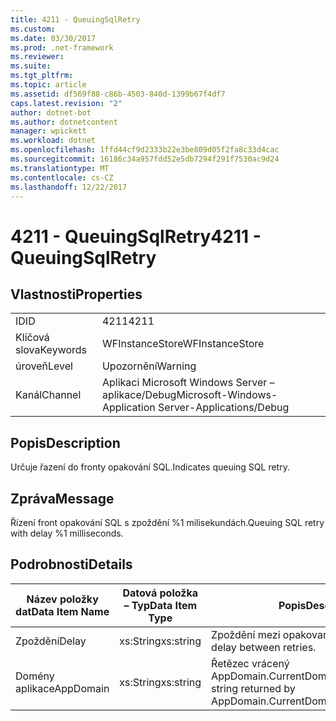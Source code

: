 ```yaml
---
title: 4211 - QueuingSqlRetry
ms.custom: 
ms.date: 03/30/2017
ms.prod: .net-framework
ms.reviewer: 
ms.suite: 
ms.tgt_pltfrm: 
ms.topic: article
ms.assetid: df569f88-c86b-4503-840d-1399b67f4df7
caps.latest.revision: "2"
author: dotnet-bot
ms.author: dotnetcontent
manager: wpickett
ms.workload: dotnet
ms.openlocfilehash: 1ffd44cf9d2333b22e3be809d05f2fa8c33d4cac
ms.sourcegitcommit: 16186c34a957fdd52e5db7294f291f7530ac9d24
ms.translationtype: MT
ms.contentlocale: cs-CZ
ms.lasthandoff: 12/22/2017
---
```

# <a name="4211---queuingsqlretry"></a><span data-ttu-id="9009c-102">4211 - QueuingSqlRetry</span><span class="sxs-lookup"><span data-stu-id="9009c-102">4211 - QueuingSqlRetry</span></span>
## <a name="properties"></a><span data-ttu-id="9009c-103">Vlastnosti</span><span class="sxs-lookup"><span data-stu-id="9009c-103">Properties</span></span>  
  
|||  
|-|-|  
|<span data-ttu-id="9009c-104">ID</span><span class="sxs-lookup"><span data-stu-id="9009c-104">ID</span></span>|<span data-ttu-id="9009c-105">4211</span><span class="sxs-lookup"><span data-stu-id="9009c-105">4211</span></span>|  
|<span data-ttu-id="9009c-106">Klíčová slova</span><span class="sxs-lookup"><span data-stu-id="9009c-106">Keywords</span></span>|<span data-ttu-id="9009c-107">WFInstanceStore</span><span class="sxs-lookup"><span data-stu-id="9009c-107">WFInstanceStore</span></span>|  
|<span data-ttu-id="9009c-108">úroveň</span><span class="sxs-lookup"><span data-stu-id="9009c-108">Level</span></span>|<span data-ttu-id="9009c-109">Upozornění</span><span class="sxs-lookup"><span data-stu-id="9009c-109">Warning</span></span>|  
|<span data-ttu-id="9009c-110">Kanál</span><span class="sxs-lookup"><span data-stu-id="9009c-110">Channel</span></span>|<span data-ttu-id="9009c-111">Aplikaci Microsoft Windows Server – aplikace/Debug</span><span class="sxs-lookup"><span data-stu-id="9009c-111">Microsoft-Windows-Application Server-Applications/Debug</span></span>|  
  
## <a name="description"></a><span data-ttu-id="9009c-112">Popis</span><span class="sxs-lookup"><span data-stu-id="9009c-112">Description</span></span>  
 <span data-ttu-id="9009c-113">Určuje řazení do fronty opakování SQL.</span><span class="sxs-lookup"><span data-stu-id="9009c-113">Indicates queuing SQL retry.</span></span>  
  
## <a name="message"></a><span data-ttu-id="9009c-114">Zpráva</span><span class="sxs-lookup"><span data-stu-id="9009c-114">Message</span></span>  
 <span data-ttu-id="9009c-115">Řízení front opakování SQL s zpoždění %1 milisekundách.</span><span class="sxs-lookup"><span data-stu-id="9009c-115">Queuing SQL retry with delay %1 milliseconds.</span></span>  
  
## <a name="details"></a><span data-ttu-id="9009c-116">Podrobnosti</span><span class="sxs-lookup"><span data-stu-id="9009c-116">Details</span></span>  
  
|<span data-ttu-id="9009c-117">Název položky dat</span><span class="sxs-lookup"><span data-stu-id="9009c-117">Data Item Name</span></span>|<span data-ttu-id="9009c-118">Datová položka – Typ</span><span class="sxs-lookup"><span data-stu-id="9009c-118">Data Item Type</span></span>|<span data-ttu-id="9009c-119">Popis</span><span class="sxs-lookup"><span data-stu-id="9009c-119">Description</span></span>|  
|--------------------|--------------------|-----------------|  
|<span data-ttu-id="9009c-120">Zpoždění</span><span class="sxs-lookup"><span data-stu-id="9009c-120">Delay</span></span>|<span data-ttu-id="9009c-121">xs:String</span><span class="sxs-lookup"><span data-stu-id="9009c-121">xs:string</span></span>|<span data-ttu-id="9009c-122">Zpoždění mezi opakovanými pokusy.</span><span class="sxs-lookup"><span data-stu-id="9009c-122">The delay between retries.</span></span>|  
|<span data-ttu-id="9009c-123">Domény aplikace</span><span class="sxs-lookup"><span data-stu-id="9009c-123">AppDomain</span></span>|<span data-ttu-id="9009c-124">xs:String</span><span class="sxs-lookup"><span data-stu-id="9009c-124">xs:string</span></span>|<span data-ttu-id="9009c-125">Řetězec vrácený AppDomain.CurrentDomain.FriendlyName.</span><span class="sxs-lookup"><span data-stu-id="9009c-125">The string returned by AppDomain.CurrentDomain.FriendlyName.</span></span>|
